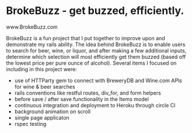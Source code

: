 <h1>BrokeBuzz - get buzzed, efficiently.</h1>
www.BrokeBuzz.com


<p>BrokeBuzz is a fun project that I put together to improve upon and demonstrate my rails ability.  The idea behind BrokeBuzz is to enable users to search for beer, wine, or liquor, and after making a few additional inputs, determine which selection will most efficiently get them buzzed (based off the lowest price per pure ounce of alcohol).  Several items I focused on including in this project were:</p>
<ul>
  <li>use of HTTParty gem to connect with BreweryDB and Wine.com APIs for wine & beer searches </li>
  <li>rails conventions like restful routes, div_for, and form helpers</li>
  <li>before save / after save functionality in the Items model</li>
  <li>continuous integration and deployment to Heroku through circle CI</li>
  <li>background animation on scroll</li>
  <li>single page applicaton</li>
  <li>rspec testing</li>
</ul>